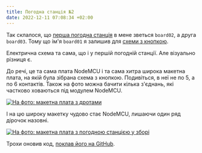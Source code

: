 ```yaml
---
title: Погодна станція №2
date: 2022-12-11 07:08:34 +02:00
---
```


Так склалося, що [перша погодна станція][2] в мене зветься `board02`, а друга `board03`. Тому що ім'я `board01` я залишив для [схеми з кнопкою][1].

Електрична схема та сама, що і у першій погодній станції. Але візуально різниця є.

До речі, це та сама плата NodeMCU і та сама хитра широка макетна плата, на якій була зібрана схема з кнопкою. Подивіться, в неї не по 5, а по 6 контактів. Також на фото можна бачити кілька з'єднань, які частково ховаються під модулем NodeMCU.

<p markdown=0>
  <a href="/uploads/board03_base.webp" >
    <picture>
      <source srcset="/uploads/board03_base.webp" type="image/webp">
      <img src="/uploads/board03_base_small.jog" alt="На фото: макетна плата з дротами">
    </picture>
  </a>
</p>

І на цю широку макетку чудово стає NodeMCU, лишаючи один ряд дірочок назовні.

<p markdown=0>
  <a href="/uploads/board03.webp" >
    <picture>
      <source srcset="/uploads/board03.webp" type="image/webp">
      <img src="/uploads/board03_small.jog" alt="На фото: макетна плата з погодною станцією у зборі">
    </picture>
  </a>
</p>

Трохи оновив код, [поклав його на GitHub][3].

[1]: /2022/11/14/micropython-on-esp8266.html
[2]: /2022/12/04/weather-station.html
[3]: https://github.com/kastaneda/mpy_sandbox/tree/master/weather
